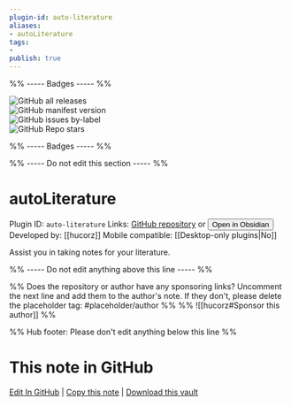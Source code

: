 ```yaml
---
plugin-id: auto-literature
aliases:
- autoLiterature
tags: 
- 
publish: true
---
```


%% ----- Badges ----- %%

![GitHub all releases](https://img.shields.io/github/downloads/hucorz/obsidian-autoLiterature/total?color=573E7A&logo=github&style=for-the-badge)   
![GitHub manifest version](https://img.shields.io/github/manifest-json/v/hucorz/obsidian-autoLiterature?color=573E7A&logo=github&style=for-the-badge)   
![GitHub issues by-label](https://img.shields.io/github/issues/hucorz/obsidian-autoLiterature/help%20wanted?color=573E7A&logo=github&style=for-the-badge)   
![GitHub Repo stars](https://img.shields.io/github/stars/hucorz/obsidian-autoLiterature?color=573E7A&logo=github&style=for-the-badge)

%% ----- Badges ----- %%

%% ----- Do not edit this section ----- %%

# autoLiterature

Plugin ID: `auto-literature`
Links: [GitHub repository](https://github.com/hucorz/obsidian-autoLiterature) or [<button id=HH>Open in Obsidian</button>](obsidian://show-plugin?id=auto-literature)
Developed by: [[hucorz]]
Mobile compatible: [[Desktop-only plugins|No]]

Assist you in taking notes for your literature.

%% ----- Do not edit anything above this line ----- %% 

%% Does the repository or author have any sponsoring links? Uncomment the next line and add them to the author's note. If they don't, please delete the placeholder tag: #placeholder/author %%
%% ![[hucorz#Sponsor this author]] %%

%% Hub footer: Please don't edit anything below this line %%

# This note in GitHub

<span class="git-footer">[Edit In GitHub](https://github.dev/obsidian-community/obsidian-hub/blob/main/02%20-%20Community%20Expansions/02.05%20All%20Community%20Expansions/Plugins/auto-literature.md "git-hub-edit-note") | [Copy this note](https://raw.githubusercontent.com/obsidian-community/obsidian-hub/main/02%20-%20Community%20Expansions/02.05%20All%20Community%20Expansions/Plugins/auto-literature.md "git-hub-copy-note") | [Download this vault](https://github.com/obsidian-community/obsidian-hub/archive/refs/heads/main.zip "git-hub-download-vault") </span>
